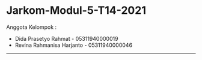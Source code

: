 # Jarkom-Modul-5-T14-2021

Anggota Kelompok :
- Dida Prasetyo Rahmat - 05311940000019 
- Revina Rahmanisa Harjanto - 05311940000046 

--- 
